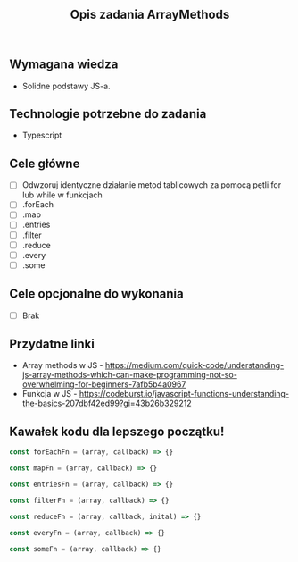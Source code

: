 <h2 align="center">Opis zadania ArrayMethods </h2>

<br>

## Wymagana wiedza
- Solidne podstawy JS-a.
 
## Technologie potrzebne do zadania

- Typescript 

## Cele główne

* [ ] Odwzoruj identyczne działanie metod tablicowych za pomocą pętli for lub while w funkcjach
* [ ] .forEach 
* [ ] .map
* [ ] .entries
* [ ] .filter
* [ ] .reduce
* [ ] .every
* [ ] .some

## Cele opcjonalne do wykonania

* [ ] Brak

## Przydatne linki

- Array methods w JS - https://medium.com/quick-code/understanding-js-array-methods-which-can-make-programming-not-so-overwhelming-for-beginners-7afb5b4a0967
- Funkcja w JS - https://codeburst.io/javascript-functions-understanding-the-basics-207dbf42ed99?gi=43b26b329212
## Kawałek kodu dla lepszego początku!

```javascript
const forEachFn = (array, callback) => {}

const mapFn = (array, callback) => {}

const entriesFn = (array, callback) => {}

const filterFn = (array, callback) => {}

const reduceFn = (array, callback, inital) => {}

const everyFn = (array, callback) => {}

const someFn = (array, callback) => {}
```
